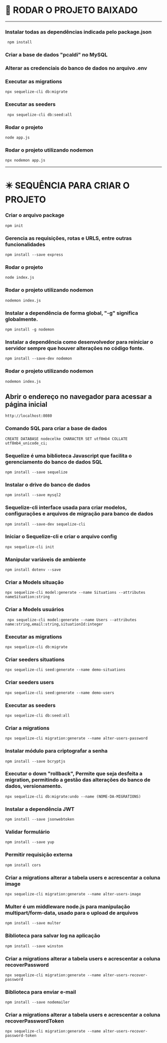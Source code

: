 # 🎡 RODAR O PROJETO BAIXADO
---
### Instalar todas as dependências indicada pelo package.json
```
 npm install
```

### Criar a base de dados "pcaldi" no MySQL
### Alterar as credenciais do banco de dados no arquivo .env

### Executar as migrations
```
npx sequelize-cli db:migrate
 ```

### Executar as seeders

```
 npx sequelize-cli db:seed:all
```


### Rodar o projeto
```
node app.js
  ```

### Rodar o projeto utilizando nodemon
```
npx nodemon app.js
 ```
---
# ✴️ SEQUÊNCIA PARA CRIAR O PROJETO
### Criar o arquivo package
```
npm init
```
### Gerencia as requisições, rotas e URLS, entre outras funcionalidades
```
npm install --save express
```

### Rodar o projeto
```
node index.js
```

### Rodar o projeto utilizando nodemon
```
nodemon index.js
```

### Instalar a dependência de forma global, "-g" significa globalmente. 
```
npm install -g nodemon
```
### Instalar a dependência como desenvolvedor para reiniciar o servidor sempre que houver alterações no código fonte.
```
npm install --save-dev nodemon
```

### Rodar o projeto utilizando nodemon
```
nodemon index.js
```

## Abrir o endereço no navegador para acessar a página inicial
```
http://localhost:8080
 ```


### Comando SQL para criar a base de dados
```
CREATE DATABASE nodecelke CHARACTER SET utf8mb4 COLLATE utf8mb4_unicode_ci;
```

### Sequelize é uma biblioteca Javascript que facilita o gerenciamento do banco de dados SQL
```
npm install --save sequelize
```

### Instalar o drive do banco de dados
```
npm install --save mysql2
```

### Sequelize-cli interface  usada para criar modelos, configurações e arquivos de migração para banco de dados
```
npm install --save-dev sequelize-cli
```

### Iniciar o Sequelize-cli e criar o arquivo config
```
npx sequelize-cli init
 ```

### Manipular variáveis de ambiente
```
npm install dotenv --save
 ```

### Criar a Models situação
```
npx sequelize-cli model:generate --name Situations --attributes nameSituation:string
```

### Criar a Models usuários
```
 npx sequelize-cli model:generate --name Users --attributes name:string,email:string,situationId:integer
```

### Executar as migrations
```
npx sequelize-cli db:migrate
```

### Criar seeders situations
```
npx sequelize-cli seed:generate --name demo-situations
 ```

### Criar seeders users
```
npx sequelize-cli seed:generate --name demo-users
```

### Executar as seeders
```
npx sequelize-cli db:seed:all
```

### Criar a migrations
```
npx sequelize-cli migration:generate --name alter-users-password
```

### Instalar módulo para criptografar a senha
```
npm install --save bcryptjs
 ```

### Executar o down "rollback", Permite que seja desfeita a migration, permitindo a gestão das alterações do banco de dados, versionamento.
```
npx sequelize-cli db:migrate:undo --name (NOME-DA-MIGRATIONS)
```

### Instalar a dependência JWT
```
npm install --save jsonwebtoken
```

### Validar formulário
```
npm install --save yup
```

### Permitir requisição externa
```
npm install cors
```

### Criar a migrations alterar a tabela users e acrescentar a coluna image
```
npx sequelize-cli migration:generate --name alter-users-image
```

### Multer é um middleware node.js para manipulação multipart/form-data, usado para o upload de arquivos
```
npm install --save multer
```

### Biblioteca para salvar log na aplicação
```
npm install --save winston
```

### Criar a migrations alterar a tabela users e acrescentar a coluna recoverPassword
```
npx sequelize-cli migration:generate --name alter-users-recover-password
```
### Biblioteca para enviar e-mail
```
npm install --save nodemailer
```
### Criar a migrations alterar a tabela users e acrescentar a coluna recoverPasswordToken
```
npx sequelize-cli migration:generate --name alter-users-recover-password-token
```
